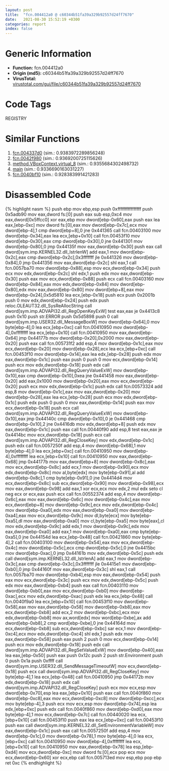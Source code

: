 ```yaml
---
layout: post
title:  "fcn.004412a0 @ c60344b51fa39a329b92557d24ff7670"
date:   2021-08-30 15:52:19 +0300
categories: report
index: false
---
```


# Generic Information
- **Function:** fcn.004412a0
- **Origin (md5):** c60344b51fa39a329b92557d24ff7670
- **VirusTotal:** [virustotal.com/gui/file/c60344b51fa39a329b92557d24ff7670][virustotal_ref]

# Code Tags
<span class="tag" id="REGISTRY">REGISTRY</span>


# Similar Functions

1. [fcn.004337d0][similar_1_ref] (sim.: 0.9383972289856248)
2. [fcn.0042f980][similar_2_ref] (sim.: 0.9369200725115626)
3. [method.VBoxContext.virtual\_8][similar_3_ref] (sim.: 0.9355684302498732)
4. [main][similar_4_ref] (sim.: 0.9336690163031227)
5. [fcn.0040bf10][similar_5_ref] (sim.: 0.928383991421283)


# Disassembled Code

{% highlight nasm %}
push ebp
mov ebp,esp
push 0xffffffffffffffff
push 0x5adb90
mov eax,dword fs:[0]
push eax
sub esp,0xc4
mov eax,dword[0x5ffcc0]
xor eax,ebp
mov dword[ebp-0x60],eax
push eax
lea eax,[ebp-0xc]
mov dword fs:[0],eax
mov dword[ebp-0x7c],ecx
mov dword[ebp-4],1
cmp dword[ebp+8],0
jne 0x441365
call fcn.00403100
mov dword[ebp-0x34],eax
lea ecx,[ebp+0x10]
call fcn.00453f10
mov dword[ebp-0x30],eax
cmp dword[ebp-0x30],0
jne 0x441301
mov dword[ebp-0x80],0
jmp 0x44135f
mov eax,dword[ebp-0x30]
push eax
call dword[sym.imp.KERNEL32.dll_lstrlenW]
add eax,1
mov dword[ebp-0x2c],eax
cmp dword[ebp-0x2c],0x3fffffff
jle 0x441326
mov dword[ebp-0x84],0
jmp 0x441356
mov eax,dword[ebp-0x2c]
shl eax,1
call fcn.0057ba70
mov dword[ebp-0x88],esp
mov ecx,dword[ebp-0x34]
push ecx
mov edx,dword[ebp-0x2c]
shl edx,1
push edx
mov eax,dword[ebp-0x30]
push eax
mov ecx,dword[ebp-0x88]
push ecx
call fcn.00403160
mov dword[ebp-0x84],eax
mov edx,dword[ebp-0x84]
mov dword[ebp-0x80],edx
mov eax,dword[ebp-0x80]
mov dword[ebp+8],eax
mov dword[ebp-0x24],0x5d5810
lea ecx,[ebp-0x18]
push ecx
push 0x2001b
push 0
mov edx,dword[ebp-0x24]
push edx
push reloc.OLEAUT32.dll_SysReAllocString
call dword[sym.imp.ADVAPI32.dll_RegOpenKeyExW]
test eax,eax
je 0x4413c8
push 0x10
push str.ERROR
push 0x5d5898
push 0
call dword[sym.imp.USER32.dll_MessageBoxW]
mov dword[ebp-0x64],0
mov byte[ebp-4],0
lea ecx,[ebp+0xc]
call fcn.00410950
mov dword[ebp-4],0xffffffff
lea ecx,[ebp+0x10]
call fcn.00410950
mov eax,dword[ebp-0x64]
jmp 0x44177b
mov dword[ebp-0x20],0x2000
mov eax,dword[ebp-0x20]
push eax
call fcn.005731f2
add esp,4
mov dword[ebp-0x1c],eax
mov ecx,dword[ebp-0x20]
mov dword[ebp-0x28],ecx
lea ecx,[ebp+0xc]
call fcn.00453f10
mov dword[ebp-0x14],eax
lea edx,[ebp-0x28]
push edx
mov eax,dword[ebp-0x1c]
push eax
push 0
push 0
mov ecx,dword[ebp-0x14]
push ecx
mov edx,dword[ebp-0x18]
push edx
call dword[sym.imp.ADVAPI32.dll_RegQueryValueExW]
mov dword[ebp-0x10],eax
cmp dword[ebp-0x10],0xea
jne 0x441458
mov eax,dword[ebp-0x20]
add eax,0x1000
mov dword[ebp-0x20],eax
mov ecx,dword[ebp-0x20]
push ecx
mov edx,dword[ebp-0x1c]
push edx
call fcn.00573324
add esp,8
mov dword[ebp-0x1c],eax
mov eax,dword[ebp-0x20]
mov dword[ebp-0x28],eax
lea ecx,[ebp-0x28]
push ecx
mov edx,dword[ebp-0x1c]
push edx
push 0
push 0
mov eax,dword[ebp-0x14]
push eax
mov ecx,dword[ebp-0x18]
push ecx
call dword[sym.imp.ADVAPI32.dll_RegQueryValueExW]
mov dword[ebp-0x10],eax
jmp 0x44140c
cmp dword[ebp-0x10],0
je 0x441468
cmp dword[ebp-0x10],2
jne 0x4416db
mov edx,dword[ebp+8]
push edx
mov eax,dword[ebp-0x1c]
push eax
call fcn.00440f90
add esp,8
test eax,eax
je 0x4414bc
mov ecx,dword[ebp-0x18]
push ecx
call dword[sym.imp.ADVAPI32.dll_RegCloseKey]
mov edx,dword[ebp-0x1c]
push edx
call fcn.0057250f
add esp,4
mov dword[ebp-0x68],1
mov byte[ebp-4],0
lea ecx,[ebp+0xc]
call fcn.00410950
mov dword[ebp-4],0xffffffff
lea ecx,[ebp+0x10]
call fcn.00410950
mov eax,dword[ebp-0x68]
jmp 0x44177b
mov eax,dword[ebp+8]
mov dword[ebp-0x8c],eax
mov ecx,dword[ebp-0x8c]
add ecx,1
mov dword[ebp-0x90],ecx
mov edx,dword[ebp-0x8c]
mov al,byte[edx]
mov byte[ebp-0x91],al
add dword[ebp-0x8c],1
cmp byte[ebp-0x91],0
jne 0x4414d4
mov ecx,dword[ebp-0x8c]
sub ecx,dword[ebp-0x90]
mov dword[ebp-0x98],ecx
mov eax,dword[ebp-0x98]
add eax,1
xor ecx,ecx
mov edx,2
mul edx
seto cl
neg ecx
or ecx,eax
push ecx
call fcn.00552374
add esp,4
mov dword[ebp-0x6c],eax
mov eax,dword[ebp-0x6c]
mov dword[ebp-0x4c],eax
mov ecx,dword[ebp+8]
mov dword[ebp-0x9c],ecx
mov edx,dword[ebp-0x4c]
mov dword[ebp-0xa0],edx
mov eax,dword[ebp-0xa0]
mov dword[ebp-0xa4],eax
mov ecx,dword[ebp-0x9c]
mov dl,byte[ecx]
mov byte[ebp-0xa5],dl
mov eax,dword[ebp-0xa0]
mov cl,byte[ebp-0xa5]
mov byte[eax],cl
mov edx,dword[ebp-0x9c]
add edx,1
mov dword[ebp-0x9c],edx
mov eax,dword[ebp-0xa0]
add eax,1
mov dword[ebp-0xa0],eax
cmp byte[ebp-0xa5],0
jne 0x44154d
lea ecx,[ebp-0x48]
call fcn.00421860
mov byte[ebp-4],2
call fcn.00403100
mov dword[ebp-0x54],eax
mov ecx,dword[ebp-0x4c]
mov dword[ebp-0x5c],ecx
cmp dword[ebp-0x5c],0
jne 0x4415bc
mov dword[ebp-0xac],0
jmp 0x44161b
mov edx,dword[ebp-0x5c]
push edx
call dword[sym.imp.KERNEL32.dll_lstrlenA]
add eax,1
mov dword[ebp-0x3c],eax
cmp dword[ebp-0x3c],0x3fffffff
jle 0x4415e1
mov dword[ebp-0xb0],0
jmp 0x44160f
mov eax,dword[ebp-0x3c]
shl eax,1
call fcn.0057ba70
mov dword[ebp-0xb4],esp
mov eax,dword[ebp-0x54]
push eax
mov ecx,dword[ebp-0x3c]
push ecx
mov edx,dword[ebp-0x5c]
push edx
mov eax,dword[ebp-0xb4]
push eax
call fcn.00403110
mov dword[ebp-0xb0],eax
mov ecx,dword[ebp-0xb0]
mov dword[ebp-0xac],ecx
mov edx,dword[ebp-0xac]
push edx
lea ecx,[ebp-0x48]
call fcn.0040f9a0
lea ecx,[ebp+0x10]
call fcn.00453f10
mov dword[ebp-0x58],eax
mov eax,dword[ebp-0x58]
mov dword[ebp-0xb8],eax
mov ecx,dword[ebp-0xb8]
add ecx,2
mov dword[ebp-0xbc],ecx
mov edx,dword[ebp-0xb8]
mov ax,word[edx]
mov word[ebp-0xbe],ax
add dword[ebp-0xb8],2
cmp word[ebp-0xbe],0
jne 0x44164d
mov ecx,dword[ebp-0xb8]
sub ecx,dword[ebp-0xbc]
sar ecx,1
mov dword[ebp-0xc4],ecx
mov edx,dword[ebp-0xc4]
shl edx,1
push edx
mov eax,dword[ebp-0x58]
push eax
push 2
push 0
mov ecx,dword[ebp-0x14]
push ecx
mov edx,dword[ebp-0x18]
push edx
call dword[sym.imp.ADVAPI32.dll_RegSetValueExW]
mov dword[ebp-0x40],eax
lea eax,[ebp-0x50]
push eax
push 0x12c
push 2
push str.Environment
push 0
push 0x1a
push 0xffff
call dword[sym.imp.USER32.dll_SendMessageTimeoutW]
mov ecx,dword[ebp-0x18]
push ecx
call dword[sym.imp.ADVAPI32.dll_RegCloseKey]
mov byte[ebp-4],1
lea ecx,[ebp-0x48]
call fcn.00410950
jmp 0x44172b
mov edx,dword[ebp-0x18]
push edx
call dword[sym.imp.ADVAPI32.dll_RegCloseKey]
push ecx
mov ecx,esp
mov dword[ebp-0x70],esp
lea eax,[ebp+0x10]
push eax
call fcn.0040f860
mov dword[ebp-0xc8],eax
mov ecx,dword[ebp-0xc8]
mov dword[ebp-0xcc],ecx
mov byte[ebp-4],3
push ecx
mov ecx,esp
mov dword[ebp-0x74],esp
lea edx,[ebp+0xc]
push edx
call fcn.0040f860
mov dword[ebp-0xd0],eax
mov byte[ebp-4],1
mov ecx,dword[ebp-0x7c]
call fcn.00440020
lea ecx,[ebp+0x10]
call fcn.00453f10
push eax
lea ecx,[ebp+0xc]
call fcn.00453f10
push eax
call dword[sym.imp.KERNEL32.dll_SetEnvironmentVariableW]
mov eax,dword[ebp-0x1c]
push eax
call fcn.0057250f
add esp,4
mov dword[ebp-0x1c],0
mov dword[ebp-0x78],1
mov byte[ebp-4],0
lea ecx,[ebp+0xc]
call fcn.00410950
mov dword[ebp-4],0xffffffff
lea ecx,[ebp+0x10]
call fcn.00410950
mov eax,dword[ebp-0x78]
lea esp,[ebp-0xd4]
mov ecx,dword[ebp-0xc]
mov dword fs:[0],ecx
pop ecx
mov ecx,dword[ebp-0x60]
xor ecx,ebp
call fcn.005713ed
mov esp,ebp
pop ebp
ret 0xc
{% endhighlight %}


[similar_1_ref]: /report/fcn.004337d0@279a61b1e76da49531f1f16fd1102a2d
[similar_2_ref]: /report/fcn.0042f980@279a61b1e76da49531f1f16fd1102a2d
[similar_3_ref]: /report/method.VBoxContext.virtual_8@a0ac129ff3ea4c0dfa9529c259a9502c
[similar_4_ref]: /report/main@64e5091c15839d4b2093890f73869f28
[similar_5_ref]: /report/fcn.0040bf10@ed513abc569bc29389208199ec389a34
[virustotal_ref]: https://www.virustotal.com/gui/file/c60344b51fa39a329b92557d24ff7670